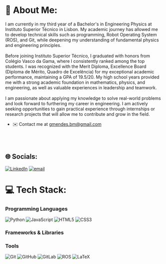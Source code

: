 # 💫 About Me:
I am currently in my third year of a Bachelor's in Engineering Physics at Instituto Superior Técnico in Lisbon. My academic journey has allowed me to develop technical skills such as programming, Robot Operating System (ROS), and Git, while deepening my understanding of fundamental physics and engineering principles.<br><br>Before joining Instituto Superior Técnico, I graduated with honors from Colégio Vasco da Gama, where I consistently ranked among the top students. I was recognized with the Merit Diploma, Excellence Board (Diploma de Mérito, Quadro de Excelência) for my exceptional academic performance, maintaining a GPA of 19.5/20. My high school years provided me with a strong academic foundation in mathematics, physics, and engineering, as well as valuable experiences in leadership and teamwork.<br><br>I am passionate about applying my knowledge to solve real-world problems and look forward to furthering my career in engineering. I am actively seeking opportunities to gain practical experience through internships or research projects that will allow me to contribute and grow in the field.

* ✉️  Contact me at [gmendes.bm@gmail.com](mailto:gmendes.bm@gmail.com)

<br><br>

## 🌐 Socials:
[![LinkedIn](https://img.shields.io/badge/LinkedIn-%230077B5.svg?logo=linkedin&logoColor=white)](https://linkedin.com/in/gmendes-bm) [![email](https://img.shields.io/badge/Email-D14836?logo=gmail&logoColor=white)](mailto:gmendes.bm@gmail.com) 

# 💻 Tech Stack:
### Programming Languages
![Python](https://img.shields.io/badge/python-3670A0?style=for-the-badge&logo=python&logoColor=ffdd54) ![JavaScript](https://img.shields.io/badge/javascript-%23323330.svg?style=for-the-badge&logo=javascript&logoColor=%23F7DF1E) ![HTML5](https://img.shields.io/badge/html5-%23E34F26.svg?style=for-the-badge&logo=html5&logoColor=white) ![CSS3](https://img.shields.io/badge/css3-%231572B6.svg?style=for-the-badge&logo=css3&logoColor=white)

### Frameworks & Libraries

### Tools
![Git](https://img.shields.io/badge/git-%23F05033.svg?style=for-the-badge&logo=git&logoColor=white) ![GitHub](https://img.shields.io/badge/github-%23121011.svg?style=for-the-badge&logo=github&logoColor=white) ![GitLab](https://img.shields.io/badge/gitlab-%23181717.svg?style=for-the-badge&logo=gitlab&logoColor=white) ![ROS](https://img.shields.io/badge/ros-%230A0FF9.svg?style=for-the-badge&logo=ros&logoColor=white) ![LaTeX](https://img.shields.io/badge/latex-%23008080.svg?style=for-the-badge&logo=latex&logoColor=white)

<!-- Proudly created with GPRM ( https://gprm.itsvg.in ) -->
